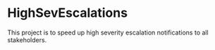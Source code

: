 # HighSevEscalations
This project is to speed up high severity escalation notifications to all stakeholders.
